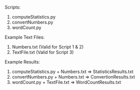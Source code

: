 Scripts:
1. computeStatistics.py
2. convertNumbers.py
3. wordCount.py

Example Text Files:
1. Numbers.txt (Valid for Script 1 & 2)
2. TextFile.txt (Valid for Script 3)

Example Results:
1. computeStatistics.py + Numbers.txt => StatisticsResults.txt
2. convertNumbers.py + Numbers.txt => ConvertionResults.txt
3. wordCount.py + TextFile.txt => WordCountResults.txt
